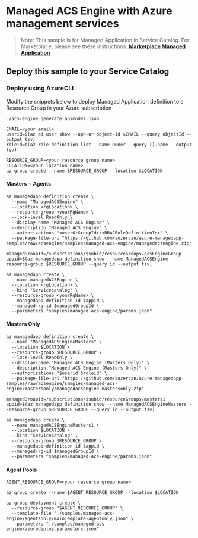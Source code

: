 # Managed ACS Engine with Azure management services

>Note: This sample is for Managed Application in Service Catalog. For Marketplace, please see these instructions:
[**Marketplace Managed Application**](https://docs.microsoft.com/en-us/azure/managed-applications/publish-marketplace-app)

## Deploy this sample to your Service Catalog

### Deploy using AzureCLI

Modify the snippets below to deploy Managed Application definition to a Resource Group in your Azure subscription

```azureCLI
./acs-engine generate apimodel.json
```

```azureCLI
EMAIL=<your email>
userid=$(az ad user show --upn-or-object-id $EMAIL --query objectId --output tsv)
roleid=$(az role definition list --name Owner --query [].name --output tsv)
```

```azureCLI
RESOURCE_GROUP=<your resource group name>
LOCATION=<your location name>
az group create --name $RESOURCE_GROUP --location $LOCATION
```

#### Masters + Agents

```azureCLI
az managedapp definition create \
  --name "ManagedACSEngine" \
  --location <rgLocation> \
  --resource-group <yourRgName> \
  --lock-level ReadOnly \
  --display-name "Managed ACS Engine" \
  --description "Managed ACS Engine" \
  --authorizations "<userOrGroupId>:<RBACRoleDefinitionId>" \
  --package-file-uri "https://github.com/sozercan/azure-managedapp-samples/raw/acsengine/samples/managed-acs-engine/managedacsengine.zip"
```

```azureCLI
managedGroupId=/subscriptions/$subid/resourceGroups/acsEngineGroup
appid=$(az managedapp definition show --name ManagedACSEngine --resource-group $RESOURCE_GROUP --query id --output tsv)
```

```azureCLI
az managedapp create \
  --name managedACSEngine \
  --location <rgLocation> \
  --kind "Servicecatalog" \
  --resource-group <yourRgName> \
  --managedapp-definition-id $appid \
  --managed-rg-id $managedGroupId \
  --parameters "samples/managed-acs-engine/params.json"
```

#### Masters Only

```azureCLI
az managedapp definition create \
  --name "ManagedACSEngineMasters" \
  --location $LOCATION \
  --resource-group $RESOURCE_GROUP \
  --lock-level ReadOnly \
  --display-name "Managed ACS Engine (Masters Only)" \
  --description "Managed ACS Engine (Masters Only)" \
  --authorizations "$userid:$roleid" \
  --package-file-uri "https://github.com/sozercan/azure-managedapp-samples/raw/acsengine/samples/managed-acs-engine/mastersonly/managedacsengine-mastersonly.zip"
```

```azureCLI
managedGroupId=/subscriptions/$subid/resourceGroups/masters1
appid=$(az managedapp definition show --name ManagedACSEngineMasters --resource-group $RESOURCE_GROUP --query id --output tsv)
```

```azureCLI
az managedapp create \
  --name managedACSEngineMasters1 \
  --location $LOCATION \
  --kind "Servicecatalog" \
  --resource-group $RESOURCE_GROUP \
  --managedapp-definition-id $appid \
  --managed-rg-id $managedGroupId \
  --parameters "samples/managed-acs-engine/params.json"
```

#### Agent Pools

```azureCLI
AGENT_RESOURCE_GROUP=<your resource group name>

az group create --name $AGENT_RESOURCE_GROUP --location $LOCATION
```

```azureCLI
az group deployment create \
  --resource-group "$AGENT_RESOURCE_GROUP" \
  --template-file "./samples/managed-acs-engine/agentsonly/mainTemplate-agentonly.json" \
  --parameters "./samples/managed-acs-engine/azuredeploy.parameters.json"
```